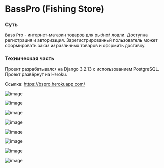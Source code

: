 # BassPro (Fishing Store)
### Суть
Bass Pro - интернет-магазин товаров для рыбной ловли. Доступна регистрация и авторизация. Зарегистрированный пользователь может сформировать заказ из различных товаров и оформить доставку. 

### Техническая часть
Проект разрабатывался на Django 3.2.13 с использованием PostgreSQL. Проект развёрнут на Heroku. 

Ссылка: https://bspro.herokuapp.com/

![image](https://user-images.githubusercontent.com/79224183/173920998-fab40d83-6566-41cf-aaa5-c05a5abd6646.png)

![image](https://user-images.githubusercontent.com/79224183/173921208-992d27f0-2b9d-4bc1-a8db-ebe745059d45.png)

![image](https://user-images.githubusercontent.com/79224183/173921338-0131aa79-2048-429a-b4f4-7258a529caf5.png)

![image](https://user-images.githubusercontent.com/79224183/173921472-0b159c26-61f9-44ee-9465-4e7e77df1960.png)

![image](https://user-images.githubusercontent.com/79224183/173921550-efe2bce7-7636-41eb-9a12-08b805acae99.png)

![image](https://user-images.githubusercontent.com/79224183/173922206-1c173c7b-4e0d-425f-af60-8f08966b0813.png)

![image](https://user-images.githubusercontent.com/79224183/173922364-e3ccbba3-416d-4945-832c-c32bf5f41f14.png)

![image](https://user-images.githubusercontent.com/79224183/173922461-41523d7c-6d56-47db-94b9-102bfdc7101f.png)
